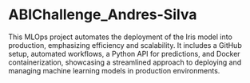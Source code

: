 # ABIChallenge_Andres-Silva
This MLOps project automates the deployment of the Iris model into production, emphasizing efficiency and scalability. 
It includes a GitHub setup, automated workflows, a Python API for predictions, and Docker containerization, 
showcasing a streamlined approach to deploying and managing machine learning models in production environments.
